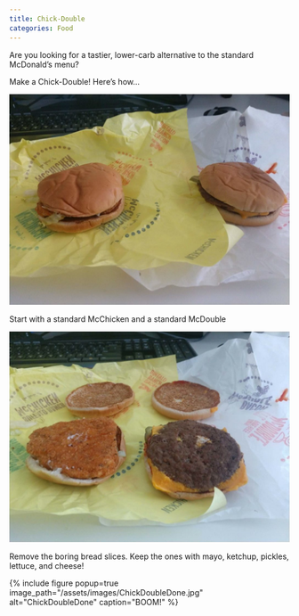 ```yaml
---
title: Chick-Double
categories: Food
---
```


Are you looking for a tastier, lower-carb alternative to the standard McDonald’s menu?

Make a Chick-Double! Here’s how...

![ChickDoubleBefore](/assets/images/ChickDoubleBefore.jpg)

Start with a standard McChicken and a standard McDouble

![ChickDoubleSwap](/assets/images/ChickDoubleSwap.jpg)

Remove the boring bread slices. Keep the ones with mayo, ketchup, pickles, lettuce, and cheese!

{% include figure popup=true image_path="/assets/images/ChickDoubleDone.jpg" alt="ChickDoubleDone" caption="BOOM!" %}
